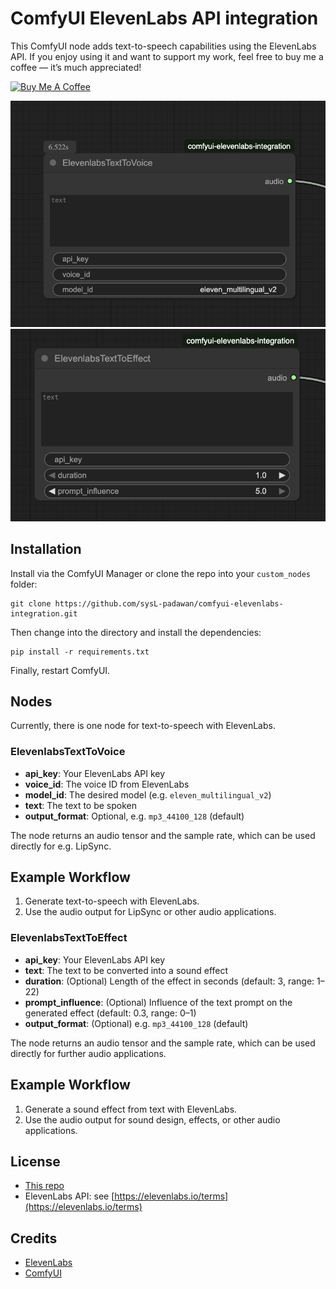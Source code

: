 # ComfyUI ElevenLabs API integration
This ComfyUI node adds text-to-speech capabilities using the ElevenLabs API. If you enjoy using it and want to support my work, feel free to buy me a coffee — it’s much appreciated!

<a href="https://buymeacoffee.com/aoliao" target="_blank"><img src="https://cdn.buymeacoffee.com/buttons/default-orange.png" alt="Buy Me A Coffee" height="40" width="174"></a>


![text-to-voice](./docs/text-to-voice.png)
![text-to-effect](./docs/text-to-effect.png)

## Installation

Install via the ComfyUI Manager or clone the repo into your `custom_nodes` folder:

```shell
git clone https://github.com/sysL-padawan/comfyui-elevenlabs-integration.git
```

Then change into the directory and install the dependencies:

```shell
pip install -r requirements.txt
```

Finally, restart ComfyUI.

## Nodes

Currently, there is one node for text-to-speech with ElevenLabs.

### ElevenlabsTextToVoice

- **api_key**: Your ElevenLabs API key
- **voice_id**: The voice ID from ElevenLabs
- **model_id**: The desired model (e.g. `eleven_multilingual_v2`)
- **text**: The text to be spoken
- **output_format**: Optional, e.g. `mp3_44100_128` (default)

The node returns an audio tensor and the sample rate, which can be used directly for e.g. LipSync.

## Example Workflow

1. Generate text-to-speech with ElevenLabs.
2. Use the audio output for LipSync or other audio applications.

### ElevenlabsTextToEffect

- **api_key**: Your ElevenLabs API key
- **text**: The text to be converted into a sound effect
- **duration**: (Optional) Length of the effect in seconds (default: 3, range: 1–22)
- **prompt_influence**: (Optional) Influence of the text prompt on the generated effect (default: 0.3, range: 0–1)
- **output_format**: (Optional) e.g. `mp3_44100_128` (default)

The node returns an audio tensor and the sample rate, which can be used directly for further audio applications.

## Example Workflow

1. Generate a sound effect from text with ElevenLabs.
2. Use the audio output for sound design, effects, or other audio applications.

## License

- [This repo](LICENSE)
- ElevenLabs API: see [https://elevenlabs.io/terms](https://elevenlabs.io/terms)

## Credits
- [ElevenLabs](https://elevenlabs.io/)
- [ComfyUI](https://github.com/comfyanonymous/ComfyUI)

